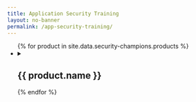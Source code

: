 ```yaml
---
title: Application Security Training
layout: no-banner
permalink: /app-security-training/
---
```


<ul class="list-unstyled">
{% for product in site.data.security-champions.products %}
  <li>
  <details>
    <summary>
      <h2 class="h3" id="{{ name | slugify }}">{{ product.name }}</h2>
    </summary>
    {% if product.nominatedby %}
      <p>
		<span><strong>Nominated by:</strong></span> 
        {% for nominator in product.nominatedby %}
          <span class="label label-primary"><a href="mailto:{{ nominator.name }}">{{nominator.name}}</a></span>
        {% endfor %}
      </p>
    {% endif %}
    <p>
		<span><strong>Nominees:</strong></span>
	</p>
	<ul class="list-group list-inline row mrgn-lft-0 mrgn-rght-0">
      {% for nominee in product.nominees %}
        <li class="list-group-item col-md-4 brdr-rds-0">
          <h3 class="list-group-item-heading" id="{{ nominee.name | slugify }}"><a href="mailto:{{ nominee.name }}">{{ nominee.name }}</a></h3>
          <ul class="list-group-item-text list-inline">
            {% if nominee.phone %}
              <li>{{nominee.phone}}</li>
            {% endif %}
          </ul>
        </li>
      {% endfor %}
    </ul>
  </details>
  </li>
{% endfor %}
</ul>